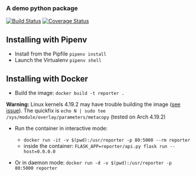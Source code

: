 ### A demo python package

[![Build Status](https://travis-ci.org/glyg/reporter.svg?branch=master)](https://travis-ci.org/glyg/reporter) [![Coverage Status](https://coveralls.io/repos/github/glyg/reporter/badge.svg?branch=master)](https://coveralls.io/github/glyg/reporter?branch=master)
## Installing with Pipenv

* Install from the Pipfile `pipenv install`
* Launch the Virtualenv `pipenv shell`

## Installing with Docker

* Build the image: `docker build -t reporter .`

**Warning:** Linux kernels 4.19.2 may have trouble building the image ([see issue](https://bbs.archlinux.org/viewtopic.php?id=241866)). The quickfix is `echo N | sudo tee /sys/module/overlay/parameters/metacopy` (tested on Arch 4.19.2)

* Run the container in interactive mode: 
    - `docker run -it -v $(pwd):/usr/reporter -p 80:5000 --rm reporter`
    - inside the container: `FLASK_APP=reporter/api.py flask run --host=0.0.0.0`


* Or in daemon mode: `docker run -d -v $(pwd):/usr/reporter -p 80:5000 reporter`
